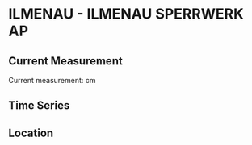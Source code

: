 # ILMENAU - ILMENAU SPERRWERK AP

## Current Measurement

Current measurement: <Value topic="rivers/pegel-online/ILMENAU/ILMENAU-SPERRWERK-AP/measurementValue"/> cm

## Time Series

<TimeSeries topic="rivers/pegel-online/ILMENAU/ILMENAU-SPERRWERK-AP/measurementValue" period="week" />

## Location

<WorldMap>
  <Marker lat="53.393888262415125" lon="10.178545956423728" labelTopic="rivers/pegel-online/ILMENAU/ILMENAU-SPERRWERK-AP/measurementValue" />
</WorldMap>
